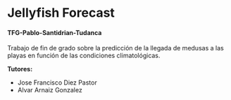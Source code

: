 # Jellyfish Forecast
#### TFG-Pablo-Santidrian-Tudanca
Trabajo de fin de grado sobre la predicción de la llegada de medusas a las playas en función de las condiciones climatológicas.

**Tutores:**
- Jose Francisco Diez Pastor
- Alvar Arnaiz Gonzalez

